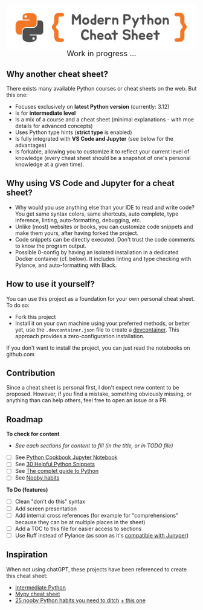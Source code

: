 <img src="https://github.com/ddahan/modern-python-cheat-sheet/blob/main/resources/logo/logo.png?raw=true"
     alt="Logo"
     style="float: left; margin-right: 10px;"
     />


<p style="text-align: center; font-size: 20px">
Work in progress ...
</p>

## Why another cheat sheet?

There exists many available Python courses or cheat sheets on the web. But this one:
- Focuses exclusively on **latest Python version** (currently: 3.12)
- Is for **intermediate level**
- Is a mix of a course and a cheat sheet (minimal explanations - with moe details for advanced concepts)
- Uses Python type hints (**strict type** is enabled)
- Is fully integrated with **VS Code and Jupyter** (see below for the advantages)
- Is forkable, allowing you to customize it to reflect your current level of knowledge (every cheat sheet should be a snapshot of one's personal knowledge at a given time).

## Why using VS Code and Jupyter for a cheat sheet?

- Why would you use anything else than your IDE to read and write code? You get same syntax colors, same shortcuts, auto complete, type inference, linting, auto-formatting, debugging, etc.
- Unlike (most) websites or books, you can customize code snippets and make them yours, after having forked the project.
- Code snippets can be directly executed. Don't trust the code comments to know the program output.
- Possible 0-config by having an isolated installation in a dedicated Docker container (cf. below). It includes linting and type checking with Pylance, and auto-formatting with Black.


## How to use it yourself?

You can use this project as a foundation for your own personal cheat sheet. To do so:

- Fork this project
- Install it on your own machine using your preferred methods, or better yet, use the `.devcontainer.json` file to create a [devcontainer](https://code.visualstudio.com/docs/devcontainers/containers). This approach provides a zero-configuration installation.

If you don't want to install the project, you can just read the notebooks on github.com

## Contribution

Since a cheat sheet is personal first, I don't expect new content to be proposed. However, if you find a mistake, something obviously missing, or anything than can help others, feel free to open an issue or a PR.

## Roadmap

**To check for content**
- *See each sections for content to fill (in the title, or in TODO file)*
- [ ] See [Python Cookbook Jupyter Notebook](https://github.com/acheamponge/Python-Cookbook-3rd-edition-JupyterNotebook-Code)
- [ ] See [30 Helpful Python Snippets](https://morioh.com/a/271bc88c0100/30-helpful-python-snippets-you-should-learn-today)
- [ ] See [The complet guide to Python](https://www.youtube.com/watch?v=mDKM-JtUhhc)
- [ ] See [Nooby habits](https://www.youtube.com/watch?v=qUeud6DvOWI)

**To Do (features)**
- [ ] Clean "don't do this" syntax
- [ ] Add screen presentation
- [ ] Add internal cross references (for example for "comprehensions" because they can be at multiple places in the sheet)
- [ ] Add a TOC to this file for easier access to sections
- [ ] Use Ruff instead of Pylance (as soon as it's [compatible with Junyper](https://github.com/astral-sh/ruff/issues/5188))

## Inspiration

When not using chatGPT, these projects have been referenced to create this cheat sheet:

- [Intermediate Python](https://book.pythontips.com/en/latest/)
- [Mypy cheat sheet](https://mypy.readthedocs.io/en/stable/cheat_sheet_py3.html)
- [25 nooby Python habits you need to ditch](https://www.youtube.com/watch?v=qUeud6DvOWI)  [+ this one](https://www.youtube.com/watch?v=E8NijUYfyus)
